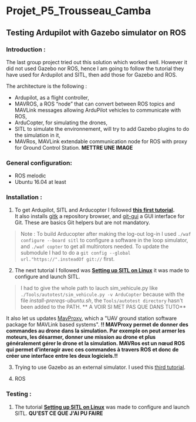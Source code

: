 # Projet_P5_Trousseau_Camba

## Testing Ardupilot with Gazebo simulator on ROS

### Introduction :
The last group project tried out this solution which worked well. However it did not used Gazebo nor ROS, hence I am going to follow the tutorial they have used for Ardupilot and SITL, then add those for Gazebo and ROS.


The architecture is the following : 
- Ardupilot, as a flight controller,
- MAVROS, a ROS “node” that can convert between ROS topics and MAVLink messages allowing ArduPilot vehicles to communicate with ROS,
- ArduCopter, for simulating the drones,
- SITL to simulate the environnement, will try to add Gazebo plugins to do the simulation in it,
- MAVRos, MAVLink extendable communication node for ROS with proxy for Ground Control Station.
**METTRE UNE IMAGE**



### General configuration:
- ROS melodic
- Ubuntu 16.04 at least


### Installation :
1. To get Ardupilot, SITL and Arducopter I followed **[this first tutorial](https://ardupilot.org/dev/docs/building-setup-linux.html#building-setup-linux).**\
It also installs [gitk](https://git-scm.com/docs/gitk/) a repository browser, and [git-gui](https://git-scm.com/docs/git-gui) a GUI interface for Git. These are basics Git helpers but are not mandatory.
> Note : 
> To build Arducopter after making the log-out log-in I used `./waf configure --board sitl` to configure a software in the loop simulator, and `./waf copter` to get all multirotors needed.
> To update the submodule I had to do a `git config --global url."https://".insteadOf git://` first.
2. The next tutorial I followed was **[Setting up SITL on Linux](https://ardupilot.org/dev/docs/setting-up-sitl-on-linux.html#setting-up-sitl-on-linux)** it was made to configure and launch SITL.
> I had to give the whole path to lauch sim_vehicule.py like `./Tools/autotest/sim_vehicule.py -v ArduCopter` because with the file *install-prereqs-ubuntu.sh*, the `Tools/autotest directory` hasn't been added to the PATH.
** A VOIR SI MET PAS QUE DANS TUTO**


It also let us updates [MavProxy](https://ardupilot.org/mavproxy/index.html#home), which a "UAV ground station software package for MAVLink based systems". **!! MAVProxy permet de donner des commandes au drone dans la simulation. Par exemple on peut armer les moteurs, les désarmer, donner une mission au drone et plus généralement gérer le drone et la simulation. MAVRos est un nœud ROS qui permet d’interagir avec ces commandes à travers ROS et donc de créer une interface entre les deux logiciels.!!**

3. Trying to use Gazebo as an external simulator. I used this [third tutorial](https://ardupilot.org/dev/docs/using-gazebo-simulator-with-sitl.html). 

4. ROS

### Testing : 
1. The tutorial **[Setting up SITL on Linux](https://ardupilot.org/dev/docs/setting-up-sitl-on-linux.html#setting-up-sitl-on-linux)** was made to configure and launch SITL. **QU'EST CE QUE J'AI PU FAIRE**
